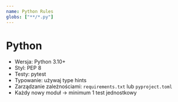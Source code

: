 ```yaml
---
name: Python Rules
globs: ["**/*.py"]
---
```


# Python

- Wersja: Python 3.10+
- Styl: PEP 8
- Testy: pytest
- Typowanie: używaj type hints
- Zarządzanie zależnościami: `requirements.txt` lub `pyproject.toml`
- Każdy nowy moduł → minimum 1 test jednostkowy
